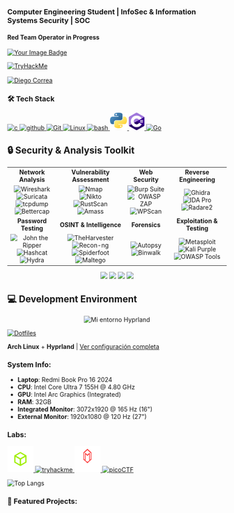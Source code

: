 

### Computer Engineering Student | InfoSec & Information Systems Security | SOC 
#### Red Team Operator in Progress

<a href="https://tryhackme.com/p/sohighman">
  <img src="https://tryhackme-badges.s3.amazonaws.com/sohighman.png" alt="Your Image Badge" />
</a>

[![TryHackMe](https://img.shields.io/badge/TryHackMe-sohighman-red?style=for-the-badge&logo=tryhackme)](https://tryhackme.com/p/sohighman)

<p align="left">
  <a href="https://www.linkedin.com/in/diego-domingo-correa-silva-672447248/" target="blank">
    <img align="center" src="https://raw.githubusercontent.com/rahuldkjain/github-profile-readme-generator/master/src/images/icons/Social/linked-in-alt.svg" alt="Diego Correa" height="30" width="40" />
  </a>
</p>


### 🛠️ Tech Stack


<p align="left">
  <a href="https://es.wikipedia.org/wiki/C_(lenguaje_de_programaci%C3%B3n)">
    <img src="https://upload.wikimedia.org/wikipedia/commons/1/18/C_Programming_Language.svg" alt='c' height='40'>
  </a>
  <a href="https://github.com/DarkStalkr">
    <img src='https://cdn.jsdelivr.net/npm/simple-icons@3.0.1/icons/github.svg' alt='github' height='40'>
  </a>
  
  <a href="https://git-scm.com/">
   <img src="https://git-scm.com/images/logo@2x.png" alt='Git' height='40'/>
  </a>
  
  <a href="https://es.wikipedia.org/wiki/GNU/Linux">
    <img src="https://upload.wikimedia.org/wikipedia/commons/e/ee/GNU%2BLinux.png" alt="Linux" width="40" height="40"/>
  </a>
  <a href="https://es.wikipedia.org/wiki/Bash">
    <img src="https://upload.wikimedia.org/wikipedia/commons/4/4b/Bash_Logo_Colored.svg" alt='bash' height='40'>
  </a>
  <a href="https://www.python.org/">
    <img src="pythonlogo.png" alt="Python" width="40" height="40"/>
  </a>
  <a href="https://upload.wikimedia.org/wikipedia/commons/b/bd/Logo_C_sharp.svg">
    <img src='csharplogo.png' alt='C#' height='40'/>
  </a>
    
  <a href="https://go.dev/">
   <img src="https://go.dev/blog/go-brand/Go-Logo/SVG/Go-Logo_LightBlue.svg" alt='Go' height='60'/>
  </a>
</p>

## 🔒 Security & Analysis Toolkit

<table>
  <tr>
    <td align="center"><b>Network Analysis</b></td>
    <td align="center"><b>Vulnerability Assessment</b></td>
    <td align="center"><b>Web Security</b></td>
    <td align="center"><b>Reverse Engineering</b></td>
  </tr>
  <tr>
    <td align="center">
      <img src="https://upload.wikimedia.org/wikipedia/commons/d/df/Wireshark_icon.svg" width="42" title="Wireshark"/><br/>
      <img src="https://blogger.googleusercontent.com/img/a/AVvXsEhcI6xYg1aYXb99pK_UeZ5aQlF9UxSLzua4J6Tcy5nMZ_Et9ruNnNpQGdjEb-KFdVVi7NZrcn1Pwjrhl-AB0U302vzyZD-hq3SKcss-DYzW-sRMqwQJq6aloCjkI5WnfclLvBpalOiOi1XKdlGMVYgl3S6P4EaviH13iEIJFwmiSZoQ-X3qhM5n2cHy=s320" width="42" title="Suricata"/><br/>
      <img src="https://www.tcpdump.org/images/logo.png" width="60" title="tcpdump"/><br/>
      <img src="https://www.kali.org/tools/bettercap/images/bettercap-logo.svg" width="42" title="Bettercap"/>
    </td>
    <td align="center">
      <img src="https://nmap.org/images/nmap-logo-256x256.png" width="42" title="Nmap"/><br/>
      <img src="https://www.kali.org/tools/nikto/images/nikto-logo.svg" width="42" title="Nikto"/><br/>
      <img src="https://raw.githubusercontent.com/RustScan/RustScan/master/pictures/rustscan.png" width="42" title="RustScan"/><br/>
      <img src="https://www.kali.org/tools/amass/images/amass-logo.svg" width="42" title="Amass"/>
    </td>
    <td align="center">
      <img src="https://www.kali.org/tools/burpsuite/images/burpsuite-logo.svg" width="42" title="Burp Suite"/><br/>
      <img src="https://www.kali.org/tools/zaproxy/images/zaproxy-logo.svg" width="42" title="OWASP ZAP"/><br/>
      <img src="https://www.kali.org/tools/wpscan/images/wpscan-logo.svg" width="42" title="WPScan"/>
    </td>
    <td align="center">
      <img src="https://www.kali.org/tools/ghidra/images/ghidra-logo.svg" width="42" title="Ghidra"/><br/>
      <img src="https://yt3.googleusercontent.com/04wBp_VfiG9CNvo7qWTKTehmc87-0br_OtE51434Y0FYPeeg67bXFmeqf9ZPHakGhAaVRO4w=s900-c-k-c0x00ffffff-no-rj" width="42" title="IDA Pro"/><br/>
      <img src="https://www.kali.org/tools/radare2/images/radare2-logo.svg" width="42" title="Radare2"/>
    </td>
  </tr>
  <tr>
    <td align="center"><b>Password Testing</b></td>
    <td align="center"><b>OSINT & Intelligence</b></td>
    <td align="center"><b>Forensics</b></td>
    <td align="center"><b>Exploitation & Testing</b></td>
  </tr>
  <tr>
    <td align="center">
      <img src="https://www.kali.org/tools/john/images/john-logo.svg" width="42" title="John the Ripper"/><br/>
      <img src="https://www.kali.org/tools/hashcat/images/hashcat-logo.svg" width="42" title="Hashcat"/><br/>
      <img src="https://www.kali.org/tools/hydra/images/hydra-logo.svg" width="42" title="Hydra"/>
    </td>
    <td align="center">
      <img src="https://www.kali.org/tools/theharvester/images/theharvester-logo.svg" width="42" title="TheHarvester"/><br/>
      <img src="https://www.kali.org/tools/recon-ng/images/recon-ng-logo.svg" width="42" title="Recon-ng"/><br/>
      <img src="https://www.kali.org/tools/spiderfoot/images/spiderfoot-logo.svg" width="42" title="Spiderfoot"/><br/>
      <img src="https://www.kali.org/tools/maltego/images/maltego-logo.svg" width="42" title="Maltego"/>
    </td>
    <td align="center">
      <img src="https://www.kali.org/tools/autopsy/images/autopsy-logo.svg" width="42" title="Autopsy"/><br/>
      <img src="https://www.kali.org/tools/binwalk/images/binwalk-logo.svg" width="42" title="Binwalk"/><br/>
    <td align="center">
      <img src="https://www.kali.org/tools/metasploit-framework/images/metasploit-framework-logo.svg" width="42" title="Metasploit"/><br/>
      <img src="https://www.kali.org/images/kali-logo.svg" width="42" title="Kali Purple"/><br/>
      <img src="https://owasp.org/assets/images/logo.png" width="42" title="OWASP Tools"/>
    </td>
  </tr>
</table>

<div align="center">
  <img src="https://img.shields.io/badge/Threat%20Intelligence-MISP%20|%20OpenCTI-blue?style=flat-square"/>
  <img src="https://img.shields.io/badge/SIEM-ELK%20|%20Graylog-green?style=flat-square"/>
  <img src="https://img.shields.io/badge/IDS/IPS-Suricata%20|%20Snort-red?style=flat-square"/>
  <img src="https://img.shields.io/badge/Monitoring-Grafana%20|%20Prometheus-orange?style=flat-square"/>
</div>


## 💻 Development Environment

<div align="center">
<img src="de-demo(1).gif" alt="Mi entorno Hyprland" width="600"/>
</div>

  [![Dotfiles](https://img.shields.io/badge/Dotfiles-Hyprland-blue?style=for-the-badge&logo=github)](https://github.com/DarkStalkr/Dotfiles-Hyprland)
</div>

**Arch Linux** + **Hyprland** | [Ver configuración completa](https://github.com/DarkStalkr/Dotfiles-Hyprland)
### System Info:
- **Laptop**: Redmi Book Pro 16 2024
- **CPU**: Intel Core Ultra 7 155H @ 4.80 GHz
- **GPU**: Intel Arc Graphics (Integrated)
- **RAM**: 32GB
- **Integrated Monitor**: 3072x1920 @ 165 Hz (16")
- **External Monitor**: 1920x1080 @ 120 Hz (27")



<h3 align="left">Labs:</h3>

  <a href="https://www.hackthebox.com/" target="_blank" rel="noreferrer">
    <img src="htblogo.png" alt="HTB" width="60" height="60"/>
  </a>
  <a href="https://tryhackme.com/p/Daigou" target="_blank" rel="noreferrer">
    <img src="https://assets.tryhackme.com/img/logo/tryhackme_logo_full.svg" alt="tryhackme" width="60" height="60"/>
  </a>
  <a href="https://maldevacademy.com/" target="_blank" rel="noreferrer">
    <img src="maldev-navbar-logo.svg" alt="MalDevAcademy" width="60" height="60"/>
  </a>

  <a href="https://play.picoctf.org/users/DieLight" target="_blank" rel="noreferrer">
    <img src="https://play.picoctf.org/static/media/picoctf-logo-horizontal-white.17fdf0dcdef08dc3396a195b95e3bc29.svg" alt="picoCTF" width="60" height="60"/>
  </a>

![Top Langs](https://github-readme-stats.vercel.app/api/top-langs/?username=DarkStalkr&hide=html,css&theme=catppuccin_mocha)


### 🚀 Featured Projects:

